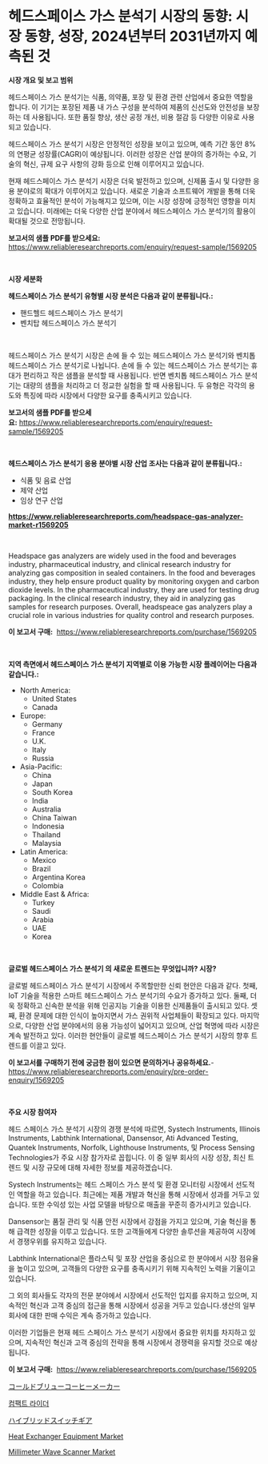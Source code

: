 <p><h1>헤드스페이스 가스 분석기 시장의 동향: 시장 동향, 성장, 2024년부터 2031년까지 예측된 것</h1></p><p><strong>시장 개요 및 보고 범위</strong></p>
<p><p>헤드스페이스 가스 분석기는 식품, 의약품, 포장 및 환경 관련 산업에서 중요한 역할을 합니다. 이 기기는 포장된 제품 내 가스 구성을 분석하여 제품의 신선도와 안전성을 보장하는 데 사용됩니다. 또한 품질 향상, 생산 공정 개선, 비용 절감 등 다양한 이유로 사용되고 있습니다.</p><p>헤드스페이스 가스 분석기 시장은 안정적인 성장을 보이고 있으며, 예측 기간 동안 8%의 연평균 성장률(CAGR)이 예상됩니다. 이러한 성장은 산업 분야의 증가하는 수요, 기술의 혁신, 규제 요구 사항의 강화 등으로 인해 이루어지고 있습니다.</p><p>현재 헤드스페이스 가스 분석기 시장은 더욱 발전하고 있으며, 신제품 출시 및 다양한 응용 분야로의 확대가 이루어지고 있습니다. 새로운 기술과 소프트웨어 개발을 통해 더욱 정확하고 효율적인 분석이 가능해지고 있으며, 이는 시장 성장에 긍정적인 영향을 미치고 있습니다. 미래에는 더욱 다양한 산업 분야에서 헤드스페이스 가스 분석기의 활용이 확대될 것으로 전망됩니다.</p></p>
<p><strong>보고서의 샘플 PDF를 받으세요:</strong> <a href="https://www.reliableresearchreports.com/enquiry/request-sample/1569205">https://www.reliableresearchreports.com/enquiry/request-sample/1569205</a></p>
<p>&nbsp;</p>
<p><strong>시장 세분화</strong></p>
<p><strong>헤드스페이스 가스 분석기 유형별 시장 분석은 다음과 같이 분류됩니다.:</strong></p>
<p><ul><li>핸드헬드 헤드스페이스 가스 분석기</li><li>벤치탑 헤드스페이스 가스 분석기</li></ul></p>
<p>&nbsp;</p>
<p><p>헤드스페이스 가스 분석기 시장은 손에 들 수 있는 헤드스페이스 가스 분석기와 벤치톱 헤드스페이스 가스 분석기로 나뉩니다. 손에 들 수 있는 헤드스페이스 가스 분석기는 휴대가 편리하고 작은 샘플을 분석할 때 사용됩니다. 반면 벤치톱 헤드스페이스 가스 분석기는 대량의 샘플을 처리하고 더 정교한 실험을 할 때 사용됩니다. 두 유형은 각각의 용도와 특징에 따라 시장에서 다양한 요구를 충족시키고 있습니다.</p></p>
<p><strong>보고서의 샘플 PDF를 받으세요:</strong>&nbsp;<a href="https://www.reliableresearchreports.com/enquiry/request-sample/1569205">https://www.reliableresearchreports.com/enquiry/request-sample/1569205</a></p>
<p>&nbsp;</p>
<p><strong> 헤드스페이스 가스 분석기 응용 분야별 시장 산업 조사는 다음과 같이 분류됩니다.:</strong></p>
<p><ul><li>식품 및 음료 산업</li><li>제약 산업</li><li>임상 연구 산업</li></ul></p>
<p><strong><a href="https://www.reliableresearchreports.com/headspace-gas-analyzer-market-r1569205">https://www.reliableresearchreports.com/headspace-gas-analyzer-market-r1569205</a></strong></p>
<p>&nbsp;</p>
<p><p>Headspace gas analyzers are widely used in the food and beverages industry, pharmaceutical industry, and clinical research industry for analyzing gas composition in sealed containers. In the food and beverages industry, they help ensure product quality by monitoring oxygen and carbon dioxide levels. In the pharmaceutical industry, they are used for testing drug packaging. In the clinical research industry, they aid in analyzing gas samples for research purposes. Overall, headspeace gas analyzers play a crucial role in various industries for quality control and research purposes.</p></p>
<p><strong>이 보고서 구매:</strong>&nbsp; <a href="https://www.reliableresearchreports.com/purchase/1569205">https://www.reliableresearchreports.com/purchase/1569205</a></p>
<p>&nbsp;</p>
<p><strong>지역 측면에서 헤드스페이스 가스 분석기 지역별로 이용 가능한 시장 플레이어는 다음과 같습니다.:</strong></p>
<p><ul>
    <li>
        North America:
        <ul>
            <li>United States</li>
            <li>Canada</li>
        </ul>
    </li>
    <li>
        Europe:
        <ul>
            <li>Germany</li>
            <li>France</li>
            <li>U.K.</li>
            <li>Italy</li>
            <li>Russia</li>
        </ul>
    </li>
    <li>
        Asia-Pacific:
        <ul>
            <li>China</li>
            <li>Japan</li>
            <li>South Korea</li>
            <li>India</li>
            <li>Australia</li>
            <li>China Taiwan</li>
            <li>Indonesia</li>
            <li>Thailand</li>
            <li>Malaysia</li>
        </ul>
    </li>
    <li>
        Latin America:
        <ul>
            <li>Mexico</li>
            <li>Brazil</li>
            <li>Argentina Korea</li>
            <li>Colombia</li>
        </ul>
    </li>
    <li>
        Middle East & Africa:
        <ul>
            <li>Turkey</li>
            <li>Saudi</li>
            <li>Arabia</li>
            <li>UAE</li>
            <li>Korea</li>
        </ul>
    </li>
    </ul></p>
<p>&nbsp;</p>
<p><strong>글로벌 헤드스페이스 가스 분석기 의 새로운 트렌드는 무엇입니까? 시장?</strong></p>
<p><p>글로벌 헤드스페이스 가스 분석기 시장에서 주목할만한 신뢰 현안은 다음과 같다. 첫째, IoT 기술을 적용한 스마트 헤드스페이스 가스 분석기의 수요가 증가하고 있다. 둘째, 더욱 정확하고 신속한 분석을 위해 인공지능 기술을 이용한 신제품들이 출시되고 있다. 셋째, 환경 문제에 대한 인식이 높아지면서 가스 권위적 사업체들이 확장되고 있다. 마지막으로, 다양한 산업 분야에서의 응용 가능성이 넓어지고 있으며, 산업 혁명에 따라 시장은 계속 발전하고 있다. 이러한 현안들이 글로벌 헤드스페이스 가스 분석기 시장의 향후 트렌드를 이끌고 있다.</p></p>
<p><strong>이 보고서를 구매하기 전에 궁금한 점이 있으면 문의하거나 공유하세요.</strong>- <a href="https://www.reliableresearchreports.com/enquiry/pre-order-enquiry/1569205">https://www.reliableresearchreports.com/enquiry/pre-order-enquiry/1569205</a></p>
<p>&nbsp;</p>
<p><strong>주요 시장 참여자</strong></p>
<p><p>헤드 스페이스 가스 분석기 시장의 경쟁 분석에 따르면, Systech Instruments, Illinois Instruments, Labthink International, Dansensor, Ati Advanced Testing, Quantek Instruments, Norfolk, Lighthouse Instruments, 및 Process Sensing Technologies가 주요 시장 참가자로 꼽힙니다. 이 중 일부 회사의 시장 성장, 최신 트렌드 및 시장 규모에 대해 자세한 정보를 제공하겠습니다.</p><p>Systech Instruments는 헤드 스페이스 가스 분석 및 환경 모니터링 시장에서 선도적인 역할을 하고 있습니다. 최근에는 제품 개발과 혁신을 통해 시장에서 성과를 거두고 있습니다. 또한 수익성 있는 사업 모델을 바탕으로 매출을 꾸준히 증가시키고 있습니다.</p><p>Dansensor는 품질 관리 및 식품 안전 시장에서 강점을 가지고 있으며, 기술 혁신을 통해 급격한 성장을 이루고 있습니다. 또한 고객들에게 다양한 솔루션을 제공하여 시장에서 경쟁우위를 유지하고 있습니다.</p><p>Labthink International은 플라스틱 및 포장 산업을 중심으로 한 분야에서 시장 점유율을 높이고 있으며, 고객들의 다양한 요구를 충족시키기 위해 지속적인 노력을 기울이고 있습니다.</p><p>그 외의 회사들도 각자의 전문 분야에서 시장에서 선도적인 입지를 유지하고 있으며, 지속적인 혁신과 고객 중심의 접근을 통해 시장에서 성공을 거두고 있습니다.생산의 일부 회사에 대한 판매 수익은 계속 증가하고 있습니다.</p><p>이러한 기업들은 현재 헤드 스페이스 가스 분석기 시장에서 중요한 위치를 차지하고 있으며, 지속적인 혁신과 고객 중심의 전략을 통해 시장에서 경쟁력을 유지할 것으로 예상됩니다.</p></p>
<p><strong>이 보고서 구매:</strong>&nbsp;&nbsp;<a href="https://www.reliableresearchreports.com/purchase/1569205">https://www.reliableresearchreports.com/purchase/1569205</a></p>
<p><p><a href="https://medium.com/@addiehirthe05/%E3%82%B3%E3%83%BC%E3%83%AB%E3%83%89%E3%83%96%E3%83%AA%E3%83%A5%E3%83%BC%E3%82%B3%E3%83%BC%E3%83%92%E3%83%BC%E3%83%A1%E3%83%BC%E3%82%AB%E3%83%BC%E5%B8%82%E5%A0%B4%E3%81%AE%E8%A6%8F%E6%A8%A1%E3%81%A8%E5%B8%82%E5%A0%B4%E5%8B%95%E5%90%91-%E5%AE%8C%E5%85%A8%E3%81%AA%E7%94%A3%E6%A5%AD%E6%A6%82%E8%A6%81-2024%E5%B9%B4-2031%E5%B9%B4-a79e0b101db8">コールドブリューコーヒーメーカー</a></p><p><a href="https://medium.com/@obiemante1922/compact-lidar-%EC%8B%9C%EC%9E%A5%EC%9D%80-%EC%8B%9C%EC%9E%A5-%EC%A0%90%EC%9C%A0%EC%9C%A8-%EC%8B%9C%EC%9E%A5-%EB%8F%99%ED%96%A5-%EB%B0%8F-%EC%8B%9C%EC%9E%A5-%EC%84%B1%EC%9E%A5%EC%97%90-%EB%8C%80%ED%95%9C-%EC%A0%95%EB%B3%B4%EB%A5%BC-%EC%A0%9C%EA%B3%B5%ED%95%A9%EB%8B%88%EB%8B%A4-415ede395eca">컴팩트 라이더</a></p><p><a href="https://medium.com/@addyserr7687/%E3%83%8F%E3%82%A4%E3%83%96%E3%83%AA%E3%83%83%E3%83%89%E9%96%8B%E9%96%89%E8%A3%85%E7%BD%AE%E3%81%AE%E5%B8%82%E5%A0%B4%E3%82%B7%E3%82%A7%E3%82%A2%E3%81%AE%E9%80%B2%E5%8C%96%E3%81%A8%E5%B8%82%E5%A0%B4%E6%88%90%E9%95%B7%E5%82%BE%E5%90%91-2024%E5%B9%B4%E3%81%8B%E3%82%892031%E5%B9%B4%E3%81%BE%E3%81%A7-318863696f71">ハイブリッドスイッチギア</a></p><p><a href="https://github.com/seekum/Market-Research-Report-List-2/blob/main/heat-exchanger-equipment-market.md">Heat Exchanger Equipment Market</a></p><p><a href="https://github.com/nancykennedykellievqfqt2/Market-Research-Report-List-2/blob/main/millimeter-wave-scanner-market.md">Millimeter Wave Scanner Market</a></p></p>